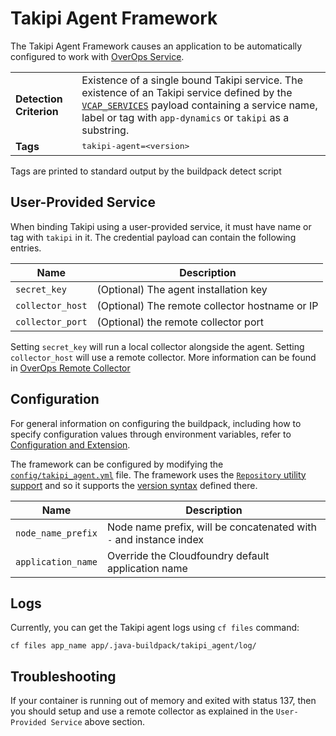 # Takipi Agent Framework
The Takipi Agent Framework causes an application to be automatically configured to work with [OverOps Service][].

<table>
  <tr>
    <td><strong>Detection Criterion</strong></td><td>Existence of a single bound Takipi service. The existence of an Takipi service defined by the <a href="http://docs.cloudfoundry.org/devguide/deploy-apps/environment-variable.html#VCAP-SERVICES"><code>VCAP_SERVICES</code></a> payload containing a service name, label or tag with <code>app-dynamics</code> or <code>takipi</code> as a substring.
</td>
  </tr>
  <tr>
    <td><strong>Tags</strong></td><td><tt>takipi-agent=&lt;version&gt;</tt></td>
  </tr>
</table>
Tags are printed to standard output by the buildpack detect script

## User-Provided Service
When binding Takipi using a user-provided service, it must have name or tag with `takipi` in it.
The credential payload can contain the following entries. 

| Name | Description
| ---- | -----------
| `secret_key` | (Optional) The agent installation key
| `collector_host` | (Optional) The remote collector hostname or IP 
| `collector_port` | (Optional) the remote collector port

Setting `secret_key` will run a local collector alongside the agent. Setting `collector_host` will use a remote collector. More information can be found in [OverOps Remote Collector][]

## Configuration
For general information on configuring the buildpack, including how to specify configuration values through environment variables, refer to [Configuration and Extension][].

The framework can be configured by modifying the [`config/takipi_agent.yml`][] file. The framework uses the [`Repository` utility support][repositories] and so it supports the [version syntax][] defined there.

| Name | Description
| ---- | -----------
| `node_name_prefix` | Node name prefix, will be concatenated with `-` and instance index
| `application_name` | Override the Cloudfoundry default application name

## Logs

Currently, you can get the Takipi agent logs using `cf files` command:
```
cf files app_name app/.java-buildpack/takipi_agent/log/
```

## Troubleshooting

If your container is running out of memory and exited with status 137, then you should setup and use a remote collector as explained in the `User-Provided Service` above section.

[`config/takipi_agent.yml`]: ../config/takipi_agent.yml
[Configuration and Extension]: ../README.md#configuration-and-extension
[repositories]: extending-repositories.md
[version syntax]: extending-repositories.md#version-syntax-and-ordering
[OverOps Remote Collector]: https://support.overops.com/hc/en-us/articles/227109628-Remote-Daemon-Process-
[OverOps Service]: https://www.overops.com
